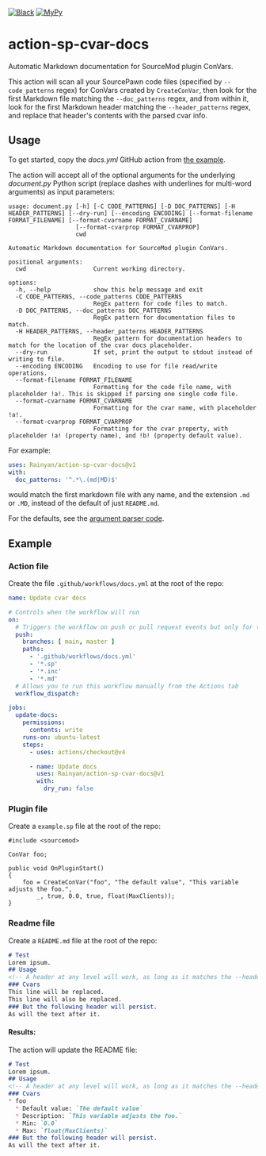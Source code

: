[![Black](https://github.com/Rainyan/action-sp-cvar-docs/actions/workflows/black.yml/badge.svg)](.github/workflows/black.yml)
[![MyPy](https://github.com/Rainyan/action-sp-cvar-docs/actions/workflows/mypy.yml/badge.svg)](.github/workflows/mypy.yml)

# action-sp-cvar-docs
Automatic Markdown documentation for SourceMod plugin ConVars.

This action will scan all your SourcePawn code files (specified by `--code_patterns` regex) for ConVars created by `CreateConVar`, then look for the first Markdown file matching the `--doc_patterns` regex, and from within it, look for the first Markdown header matching the `--header_patterns` regex, and replace that header's contents with the parsed cvar info.

## Usage
To get started, copy the *docs.yml* GitHub action from [the example](#Example).

The action will accept all of the optional arguments for the underlying *document.py* Python script (replace dashes with underlines for multi-word arguments) as input parameters:
```
usage: document.py [-h] [-C CODE_PATTERNS] [-D DOC_PATTERNS] [-H HEADER_PATTERNS] [--dry-run] [--encoding ENCODING] [--format-filename FORMAT_FILENAME] [--format-cvarname FORMAT_CVARNAME]
                   [--format-cvarprop FORMAT_CVARPROP]
                   cwd

Automatic Markdown documentation for SourceMod plugin ConVars.

positional arguments:
  cwd                   Current working directory.

options:
  -h, --help            show this help message and exit
  -C CODE_PATTERNS, --code_patterns CODE_PATTERNS
                        RegEx pattern for code files to match.
  -D DOC_PATTERNS, --doc_patterns DOC_PATTERNS
                        RegEx pattern for documentation files to match.
  -H HEADER_PATTERNS, --header_patterns HEADER_PATTERNS
                        RegEx pattern for documentation headers to match for the location of the cvar docs placeholder.
  --dry-run             If set, print the output to stdout instead of writing to file.
  --encoding ENCODING   Encoding to use for file read/write operations.
  --format-filename FORMAT_FILENAME
                        Formatting for the code file name, with placeholder !a!. This is skipped if parsing one single code file.
  --format-cvarname FORMAT_CVARNAME
                        Formatting for the cvar name, with placeholder !a!.
  --format-cvarprop FORMAT_CVARPROP
                        Formatting for the cvar property, with placeholder !a! (property name), and !b! (property default value).
```

For example:
```yml
uses: Rainyan/action-sp-cvar-docs@v1
with:
  doc_patterns: '^.*\.(md|MD)$'
```
would match the first markdown file with any name, and the extension `.md` or `.MD`, instead of the default of just `README.md`.

For the defaults, see the [argument parser code](https://github.com/search?q=repo%3ARainyan%2Faction-sp-cvar-docs+ArgumentParser&type=code).


## Example
### Action file
Create the file `.github/workflows/docs.yml` at the root of the repo:
```yml
name: Update cvar docs

# Controls when the workflow will run
on:
  # Triggers the workflow on push or pull request events but only for the main branch
  push:
    branches: [ main, master ]
    paths:
      - '.github/workflows/docs.yml'
      - '*.sp'
      - '*.inc'
      - '*.md'
  # Allows you to run this workflow manually from the Actions tab
  workflow_dispatch:

jobs:
  update-docs:
    permissions:
      contents: write
    runs-on: ubuntu-latest
    steps:
      - uses: actions/checkout@v4

      - name: Update docs
        uses: Rainyan/action-sp-cvar-docs@v1
        with:
          dry_run: false
```

### Plugin file
Create a `example.sp` file at the root of the repo:
```sp
#include <sourcemod>

ConVar foo;

public void OnPluginStart()
{
	foo = CreateConVar("foo", "The default value", "This variable adjusts the foo.",
		_, true, 0.0, true, float(MaxClients));
}
```

### Readme file
Create a `README.md` file at the root of the repo:
```md
# Test
Lorem ipsum.
## Usage
<!-- A header at any level will work, as long as it matches the --header_patterns regex -->
### Cvars
This line will be replaced.
This line will also be replaced.
### But the following header will persist.
As will the text after it.
```

#### Results:
The action will update the README file:
```md
# Test
Lorem ipsum.
## Usage
<!-- A header at any level will work, as long as it matches the --header_patterns regex -->
### Cvars
* foo
  * Default value: `The default value`
  * Description: `This variable adjusts the foo.`
  * Min: `0.0`
  * Max: `float(MaxClients)`
### But the following header will persist.
As will the text after it.
```
